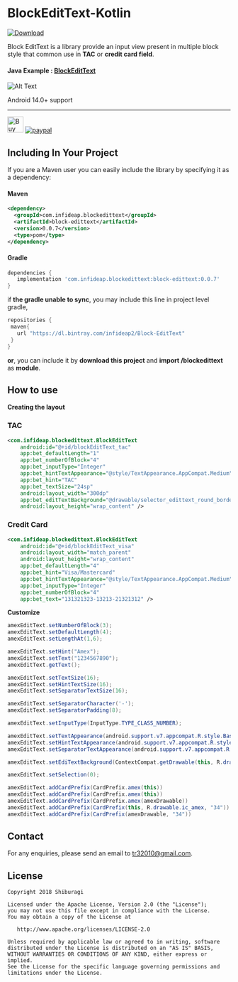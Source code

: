 # BlockEditText-Kotlin

[ ![Download](https://api.bintray.com/packages/infideap2/Block-EditText/com.infideap.blockedittext/images/download.svg) ](https://bintray.com/infideap2/Block-EditText/com.infideap.blockedittext/_latestVersion)

Block EditText is a library provide an input view present in multiple block style that common use in **TAC** or **credit card field**.

#### Java Example : [BlockEditText](https://github.com/shiburagi/BlockEditText)

![Alt Text](https://raw.githubusercontent.com/shiburagi/BlockEditText/preview/preview2.gif)

Android 14.0+ support

---

<a href='https://ko-fi.com/A0A0FB3V' target='_blank'><img height='36' style='border:0px;height:36px;' src='https://az743702.vo.msecnd.net/cdn/kofi4.png?v=0' border='0' alt='Buy Me a Coffee at ko-fi.com' /></a>
[![paypal](https://www.paypalobjects.com/en_US/i/btn/btn_donateCC_LG.gif)](https://www.paypal.com/cgi-bin/webscr?cmd=_s-xclick&hosted_button_id=D9JKYQL8452AL)

## Including In Your Project
If you are a Maven user you can easily include the library by specifying it as
a dependency:

#### Maven
``` xml
<dependency>
  <groupId>com.infideap.blockedittext</groupId>
  <artifactId>block-edittext</artifactId>
  <version>0.0.7</version>
  <type>pom</type>
</dependency>
```
#### Gradle
```groovy
dependencies {
   implementation 'com.infideap.blockedittext:block-edittext:0.0.7'
}
```

if **the gradle unable to sync**, you may include this line in project level gradle,
```groovy
repositories {
 maven{
   url "https://dl.bintray.com/infideap2/Block-EditText"
 }
}
```

**or**,
you can include it by **download this project** and **import /blockedittext** as **module**.

## How to use
**Creating the layout**
### TAC
```xml
<com.infideap.blockedittext.BlockEditText
    android:id="@+id/blockEditText_tac"
    app:bet_defaultLength="1"
    app:bet_numberOfBlock="4"
    app:bet_inputType="Integer"
    app:bet_hintTextAppearance="@style/TextAppearance.AppCompat.Medium"
    app:bet_hint="TAC"
    app:bet_textSize="24sp"
    android:layout_width="300dp"
    app:bet_editTextBackground="@drawable/selector_edittext_round_border"
    android:layout_height="wrap_content" />

```

### Credit Card
```xml
<com.infideap.blockedittext.BlockEditText
    android:id="@+id/blockEditText_visa"
    android:layout_width="match_parent"
    android:layout_height="wrap_content"
    app:bet_defaultLength="4"
    app:bet_hint="Visa/Mastercard"
    app:bet_hintTextAppearance="@style/TextAppearance.AppCompat.Medium"
    app:bet_inputType="Integer"
    app:bet_numberOfBlock="4"
    app:bet_text="131321323-13213-21321312" />
```


**Customize**
```java
amexEditText.setNumberOfBlock(3);
amexEditText.setDefaultLength(4);
amexEditText.setLengthAt(1,6);

amexEditText.setHint("Amex");
amexEditText.setText("1234567890");
amexEditText.getText();

amexEditText.setTextSize(16);
amexEditText.setHintTextSize(16);
amexEditText.setSeparatorTextSize(16);

amexEditText.setSeparatorCharacter('-');
amexEditText.setSeparatorPadding(8);

amexEditText.setInputType(InputType.TYPE_CLASS_NUMBER);

amexEditText.setTextAppearance(android.support.v7.appcompat.R.style.Base_TextAppearance_AppCompat_Medium);
amexEditText.setHintTextAppearance(android.support.v7.appcompat.R.style.Base_TextAppearance_AppCompat_Medium);
amexEditText.setSeparatorTextAppearance(android.support.v7.appcompat.R.style.Base_TextAppearance_AppCompat_Medium);

amexEditText.setEdiTextBackground(ContextCompat.getDrawable(this, R.drawable.selector_edittext_round_border_line));

amexEditText.setSelection(0);

amexEditText.addCardPrefix(CardPrefix.amex(this))
amexEditText.addCardPrefix(CardPrefix.amex(this))
amexEditText.addCardPrefix(CardPrefix.amex(amexDrawable))
amexEditText.addCardPrefix(CardPrefix(this, R.drawable.ic_amex, "34"))
amexEditText.addCardPrefix(CardPrefix(amexDrawable, "34"))
```

## Contact
For any enquiries, please send an email to tr32010@gmail.com. 

## License

    Copyright 2018 Shiburagi

    Licensed under the Apache License, Version 2.0 (the "License");
    you may not use this file except in compliance with the License.
    You may obtain a copy of the License at

       http://www.apache.org/licenses/LICENSE-2.0

    Unless required by applicable law or agreed to in writing, software
    distributed under the License is distributed on an "AS IS" BASIS,
    WITHOUT WARRANTIES OR CONDITIONS OF ANY KIND, either express or implied.
    See the License for the specific language governing permissions and
    limitations under the License.
